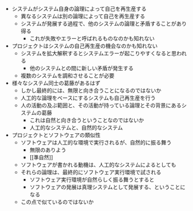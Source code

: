 - システムがシステム自身の論理によって自己を再生産する
	- 異なるシステムは別の論理によって自己を再生産する
	- システムが発展する過程で、他のシステムの論理と矛盾することがあり得る
		- これが失敗やエラーと呼ばれるものなのかも知れない
- プロジェクトはシステムの自己再生産の機会なのかも知れない
	- システムを拡大解釈するとシステムエラーが起こりやすくなると思われる
		- 他のシステムとの間に新しい矛盾が発生する
	- 複数のシステムを調和させることが必要
- 様々なシステム同士の葛藤があるはず
	- しかし最終的には、無限と向き合うことになるのではないか
	- 人工的な論理をベースにするシステムも自己再生産を行う
	- 人の活動の及ぶ範囲と、その活動が持っている論理とその背景にあるシステムの葛藤
		- これは自然と向き合うということなのではないか
		- 人工的なシステムと、自然的なシステム
- プロジェクトとソフトウェアの類似性
	- ソフトウェアは人工的な環境で実行されるが、自然的に振る舞う
		- 無限のありよう
		- [[準自然]]
	- ソフトウェアが書かれる動機は、人工的なシステムによるとしても
	- それらの論理は、最終的にソフトウェア実行環境で試される
		- ソフトウェア実行環境が自然らしく振る舞うとすると
		- ソフトウェアの発展は真理システムとして発展する、ということになる
	- この点で似ているのではないか